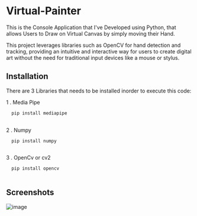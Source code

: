 
# Virtual-Painter

This is the Console Application that I've Developed using Python, that allows Users to Draw on Virtual Canvas by simply moving their Hand.

This project leverages libraries such as OpenCV for hand detection and tracking, providing an intuitive and interactive way for users to create digital art without the need for traditional input devices like a mouse or stylus.




## Installation

There are 3 Libraries that needs to be installed inorder to execute this code:

1 . Media Pipe

```bash
  pip install mediapipe
  
```
2 . Numpy

```bash
  pip install numpy
  
```

3 . OpenCv or cv2

```bash
  pip install opencv
  
```

## Screenshots

![image](https://github.com/user-attachments/assets/6139a673-6692-45ae-8dde-59728789909f)
